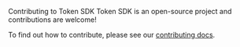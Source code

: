 Contributing to Token SDK
Token SDK is an open-source project and contributions are welcome!

To find out how to contribute, please see our [contributing docs](https://docs.corda.net/head/contributing-index.html).